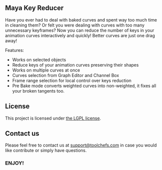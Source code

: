 ## Maya Key Reducer

Have you ever had to deal with baked curves and spent way too much time in cleaning them? Or felt you were dealing with curves with too many unnecessary keyframes?
Now you can reduce the number of keys in your animation curves interactively and quickly!
Better curves are just one drag away!

Features:

* Works on selected objects
* Reduce keys of your animation curves preserving their shapes
* Works on multiple curves at once
* Curves selection from Graph Editor and Channel Box
* Frame range selection for local control over keys reduction
* Pre Bake mode converts weighted curves into non-weighted, it fixes all your broken tangents too.

## License

This project is licensed under [the LGPL license](http://www.gnu.org/licenses/).

## Contact us

Please feel free to contact us at support@toolchefs.com in case you would like contribute or simply have questions.

### ENJOY!
